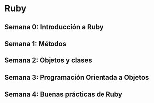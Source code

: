 # Ruby
## Semana 0: Introducción a Ruby
## Semana 1: Métodos
## Semana 2: Objetos y clases
## Semana 3: Programación Orientada a Objetos
## Semana 4: Buenas prácticas de Ruby